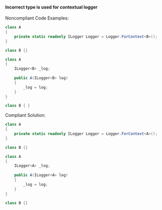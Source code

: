 #### Incorrect type is used for contextual logger

Noncompliant Code Examples:
```csharp
class A
{
    private static readonly ILogger Logger = Logger.ForContext<B>();
}

class B {} 
```

```csharp
class A
{
	ILogger<B> _log;
	
	public A(ILogger<B> log)
	{
		_log = log;
	}
}

class B { } 
```

Compliant Solution:
```csharp
class A
{
    private static readonly ILogger Logger = Logger.ForContext<A>();
}

class B {} 
```

```csharp
class A
{
	ILogger<A> _log;
	
	public A(ILogger<A> log)
	{
		_log = log;
	}
}

class B {} 
```

